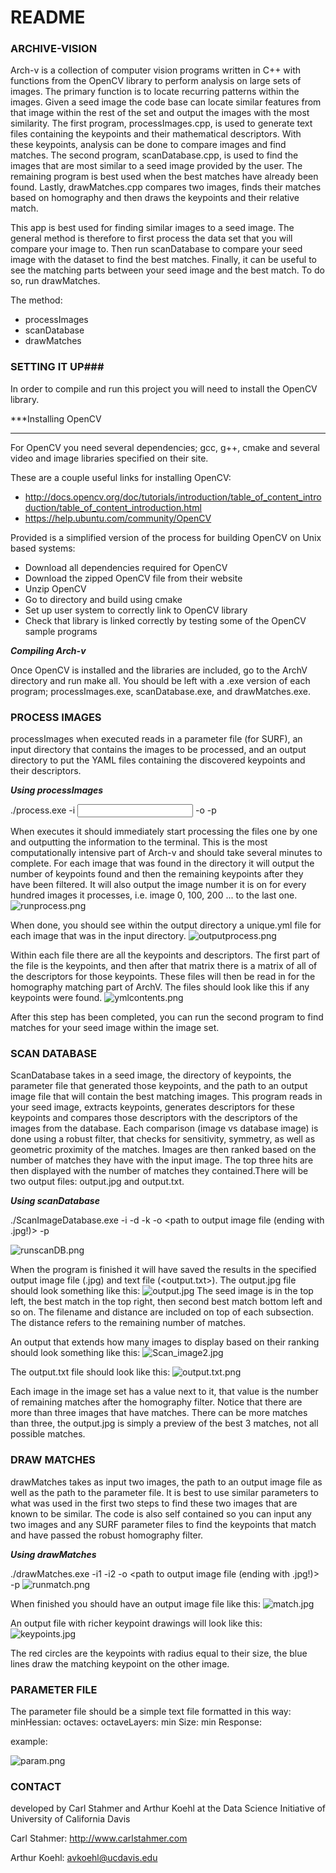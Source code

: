 # README #


### ARCHIVE-VISION ###

Arch-v is a collection of computer vision programs written in C++ with functions from the OpenCV library to perform analysis on large sets of images. The primary function is to locate recurring patterns within the images. Given a seed image the code base can locate similar features from that image within the rest of the set and output the images with the most similarity. The first program, processImages.cpp, is used to generate text files containing the keypoints and their mathematical descriptors. With these keypoints, analysis can be done to compare images and find matches. The second program, scanDatabase.cpp, is used to find the images that are most similar to a seed image provided by the user. The remaining program is best used when the best matches have already been found. Lastly, drawMatches.cpp compares two images, finds their matches based on homography and then draws the keypoints and their relative match.

This app is best used for finding similar images to a seed image. The general method is therefore to first process the data set that you will compare your image to. Then run scanDatabase to compare your seed image with the dataset to find the best matches. Finally, it can be useful to see the matching parts between your seed image and the best match. To do so, run drawMatches.

The method:

* processImages
* scanDatabase
* drawMatches


### SETTING IT UP###

In order to compile and run this project you will need to install the OpenCV library.  

***Installing OpenCV
***

For OpenCV you need several dependencies; gcc, g++, cmake and several video and image libraries specified on their site.


These are a couple useful links for installing OpenCV:

* http://docs.opencv.org/doc/tutorials/introduction/table_of_content_introduction/table_of_content_introduction.html
* https://help.ubuntu.com/community/OpenCV

Provided is a simplified version of the process for building OpenCV on Unix based systems: 

* Download all dependencies required for OpenCV 
* Download the zipped OpenCV file from their website
* Unzip OpenCV
* Go to directory and build using cmake 
* Set up user system to correctly link to OpenCV library
* Check that library is linked correctly by testing some of the OpenCV sample programs

***Compiling Arch-v***

Once OpenCV is installed and the libraries are included, go to the ArchV directory and run make all. You should be left with a .exe version of each program; processImages.exe, scanDatabase.exe, and drawMatches.exe.







### PROCESS IMAGES ###

processImages when executed reads in a parameter file (for SURF), an input directory that contains the images to be processed, and an output directory to put the YAML files containing the discovered keypoints and their descriptors. 

***Using processImages***

./process.exe -i <input directory> -o <output directory> -p <path to parameter file>

When executes it should immediately start processing the files one by one and outputting the information to the terminal. This is the most computationally intensive part of Arch-v and should take several minutes to complete. For each image that was found in the directory it will output the number of keypoints found and then the remaining keypoints after they have been filtered. It will also output the image number it is on for every hundred images it processes, i.e. image 0, 100, 200 ... to the last one.
![runprocess.png](https://bitbucket.org/repo/7RRn64/images/1614076537-runprocess.png)

When done, you should see within the output directory a unique.yml file for each image that was in the input directory.
![outputprocess.png](https://bitbucket.org/repo/7RRn64/images/562201705-outputprocess.png)

Within each file there are all the keypoints and descriptors. The first part of the file is the keypoints, and then after that matrix there is a matrix of all of the descriptors for those keypoints. These files will then be read in for the homography matching part of ArchV. The files should look like this if any keypoints were found.
![ymlcontents.png](https://bitbucket.org/repo/7RRn64/images/3957141334-ymlcontents.png)

After this step has been completed, you can run the second program to find matches for your seed image within the image set.


### SCAN DATABASE ###

ScanDatabase takes in a seed image, the directory of keypoints, the parameter file that generated those keypoints, and the path to an output image file that will contain the best matching images. This program reads in your seed image, extracts keypoints, generates descriptors for these keypoints and compares those descriptors with the descriptors of the images from the database. Each comparison (image vs database image) is done using a robust filter, that checks for sensitivity, symmetry, as well as geometric proximity of the matches. Images are then ranked based on the number of matches they have with the input image. The top three hits are then displayed with the number of matches they contained.There will be two output files: output.jpg and output.txt.

***Using scanDatabase***

./ScanImageDatabase.exe -i <path to seed image> -d <path to image directory> -k <path to keypoint directory> -o <path to output image file (ending with .jpg!)> -p <path to SURF parameter file> 

![runscanDB.png](https://bitbucket.org/repo/7RRn64/images/3847713031-runscanDB.png)

When the program is finished it will have saved the results in the specified output image file (<output>.jpg) and text file (<output.txt>). The output.jpg file should look something like this:
![output.jpg](https://bitbucket.org/repo/7RRn64/images/4210851335-output.jpg)
The seed image is in the top left, the best match in the top right, then second best match bottom left and so on. The filename and distance are included on top of each subsection. The distance refers to the remaining number of matches.

An output that extends how many images to display based on their ranking should look something like this:
![Scan_image2.jpg](https://bitbucket.org/repo/7RRn64/images/1670594404-Scan_image2.jpg)

The output.txt file should look like this:
![output.txt.png](https://bitbucket.org/repo/7RRn64/images/2210241640-output.txt.png)

Each image in the image set has a value next to it, that value is the number of remaining matches after the homography filter. Notice that there are more than three images that have matches. There can be more matches than three, the output.jpg is simply a preview of the best 3 matches, not all possible matches.
 
### DRAW MATCHES ###

drawMatches takes as input two images, the path to an output image file as well as the path to the parameter file. It is best to use similar parameters to what was used in the first two steps to find these two images that are known to be similar. The code is also self contained so you can input any two images and any SURF parameter files to find the keypoints that match and have passed the robust homography filter.

***Using drawMatches***

./drawMatches.exe -i1 <path to seed image> -i2 <path to image to compare with> -o <path to output image file (ending with .jpg!)> -p <path to SURF parameter file> 
![runmatch.png](https://bitbucket.org/repo/7RRn64/images/2110534124-runmatch.png)

When finished you should have an output image file like this:
![match.jpg](https://bitbucket.org/repo/7RRn64/images/4033922299-match.jpg)

An output file with richer keypoint drawings will look like this:
![keypoints.jpg](https://bitbucket.org/repo/7RRn64/images/2314584649-keypoints.jpg)

The red circles are the keypoints with radius equal to their size, the blue lines draw the matching keypoint on the other image.

### PARAMETER FILE ###
The parameter file should be a simple text file formatted in this way:
minHessian: <value>
octaves: <value>
octaveLayers: <value>
min Size: <value>
min Response: <value>

example:

![param.png](https://bitbucket.org/repo/7RRn64/images/2572617515-param.png)

### CONTACT ###

developed by Carl Stahmer and Arthur Koehl at the Data Science Initiative of University of California Davis

Carl Stahmer: http://www.carlstahmer.com 

Arthur Koehl: avkoehl@ucdavis.edu